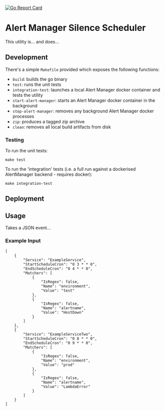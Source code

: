 [![Go Report Card](https://goreportcard.com/badge/github.com/jhughes01/alertmanager-silence-scheduler-lambda)](https://goreportcard.com/report/github.com/jhughes01/alertmanager-silence-scheduler-lambda)  

# Alert Manager Silence Scheduler

This utility is... and does...

## Development

There's a simple `Makefile` provided which exposes the following functions:
*   `build`: builds the go binary
*   `test`: runs the unit tests
*   `integration-test`: launches a local Alert Manager docker container and tests the utility
*   `start-alert-manager`: starts an Alert Manager docker container in the background
*   `stop-alert-manager`: removes any background Alert Manager docker processes
*   `zip`: produces a tagged zip archive
*   `clean`: removes all local build artifacts from disk 

### Testing

To run the unit tests:

    make test
    
To run the 'integration' tests (i.e. a full run against a dockerised AlertManager backend - requires docker):

    make integration-test

## Deployment

## Usage

Takes a JSON event...

### Example Input

    [
        {
            "Service": "ExampleService",
            "StartScheduleCron": "0 3 * * 0",
            "EndScheduleCron": "0 4 * * 0",
            "Matchers": [
                {
                    "IsRegex": false,
                    "Name": "environment",
                    "Value": "test"
                },
                {
                    "IsRegex": false,
                    "Name": "alertname",
                    "Value": "HostDown"
                }
            ]
        },
        {
            "Service": "ExampleServiceTwo",
            "StartScheduleCron": "0 8 * * 0",
            "EndScheduleCron": "0 9 * * 0",
            "Matchers": [
                {
                    "IsRegex": false,
                    "Name": "environment",
                    "Value": "prod"
                },
                {
                    "IsRegex": false,
                    "Name": "alertname",
                    "Value": "LambdaError"
                }
            ]
        }
    ]